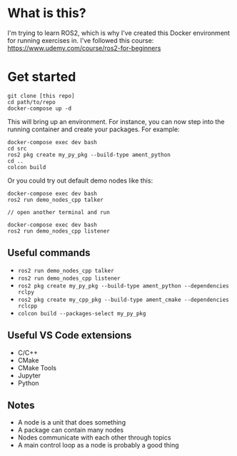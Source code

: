 # What is this?

I'm trying to learn ROS2, which is why I've created this Docker environment for running exercises in. I've followed this course: https://www.udemy.com/course/ros2-for-beginners

# Get started

```
git clone [this repo]
cd path/to/repo
docker-compose up -d
```

This will bring up an environment. For instance, you can now step into the running container and create your packages. For example:

```
docker-compose exec dev bash
cd src
ros2 pkg create my_py_pkg --build-type ament_python
cd ..
colcon build
```

Or you could try out default demo nodes like this:

```
docker-compose exec dev bash
ros2 run demo_nodes_cpp talker

// open another terminal and run

docker-compose exec dev bash
ros2 run demo_nodes_cpp listener
```

## Useful commands

- `ros2 run demo_nodes_cpp talker`
- `ros2 run demo_nodes_cpp listener`
- `ros2 pkg create my_py_pkg --build-type ament_python --dependencies rclpy`
- `ros2 pkg create my_cpp_pkg --build-type ament_cmake --dependencies rclcpp`
- `colcon build --packages-select my_py_pkg`

## Useful VS Code extensions

- C/C++
- CMake
- CMake Tools
- Jupyter
- Python

## Notes

- A node is a unit that does something
- A package can contain many nodes
- Nodes communicate with each other through topics
- A main control loop as a node is probably a good thing
